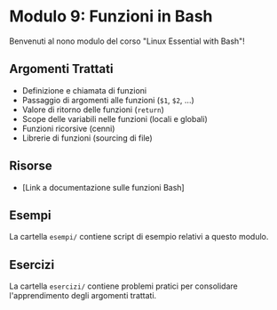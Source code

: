 # Modulo 9: Funzioni in Bash

Benvenuti al nono modulo del corso "Linux Essential with Bash"!

## Argomenti Trattati

-   Definizione e chiamata di funzioni
-   Passaggio di argomenti alle funzioni (`$1`, `$2`, ...)
-   Valore di ritorno delle funzioni (`return`)
-   Scope delle variabili nelle funzioni (locali e globali)
-   Funzioni ricorsive (cenni)
-   Librerie di funzioni (sourcing di file)

## Risorse

-   [Link a documentazione sulle funzioni Bash]

## Esempi

La cartella `esempi/` contiene script di esempio relativi a questo modulo.

## Esercizi

La cartella `esercizi/` contiene problemi pratici per consolidare l'apprendimento degli argomenti trattati.